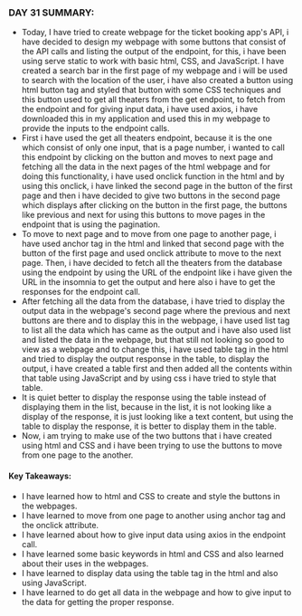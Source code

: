 ### DAY 31 SUMMARY: 
- Today, I have tried to create webpage for the ticket booking app's API, i have decided to design my webpage with some buttons that consist of the API calls and listing the output of the endpoint, for this, i have been using serve static to work with basic html, CSS, and JavaScript. I have created a search bar in the first page of my webpage and i will be used to search with the location of the user, i have also created a button using html button tag and styled that button with some CSS techniques and this button used to get all theaters from the get endpoint, to fetch from the endpoint and for giving input data, i have used axios, i have downloaded this in my application and used this in my webpage to provide the inputs to the endpoint calls.
- First i have used the get all theaters endpoint, because it is the one which consist of only one input, that is a page number, i wanted to call this endpoint by clicking on the button and moves to next page and fetching all the data in the next pages of the html webpage and for doing this functionality, i have used onclick function in the html and by using this onclick, i have linked the second page in the button of the first page and then i have decided to give two buttons in the second page which displays after clicking on the button in the first page, the buttons like previous and next for using this buttons to move pages in the endpoint that is using the pagination. 
- To move to next page and to move from one page to another page, i have used anchor tag in the html and linked that second page with the button of the first page and used onclick attribute to move to the next page. Then, i have decided to fetch all the theaters from the database using the endpoint by using the URL of the endpoint like i have given the URL in the insomnia to get the output and here also i have to get the responses for the endpoint call.
- After fetching all the data from the database, i have tried to display the output data in the webpage's second page where the previous and next buttons are there and to display this in the webpage, i have used list tag to list all the data which has came as the output and i have also used list and listed the data in the webpage, but that still not looking so good to view as a webpage and to change this, i have used table tag in the html and tried to display the output response in the table, to display the output, i have created a table first and then added all the contents within that table using JavaScript and by using css i have tried to style that table.
- It is quiet better to display the response using the table instead of displaying them in the list, because in the list, it is not looking like a display of the response, it is just looking like a text content, but using the table to display the response, it is better to display them in the table.
- Now, i am trying to make use of the two buttons that i have created using html and CSS and i have been trying to use the buttons to move from one page to the another.

#### Key Takeaways: 
- I have learned how to html and CSS to create and style the buttons in the webpages.
- I have learned to move from one page to another using anchor tag and the onclick attribute.
- I have learned about how to give input data using axios in the endpoint call.
- I have learned some basic keywords in html and CSS and also learned about their uses in the webpages.
- I have learned to display data using the table tag in the html and also using JavaScript.
- I have learned to do get all data in the webpage and how to give input to the data for getting the proper response.